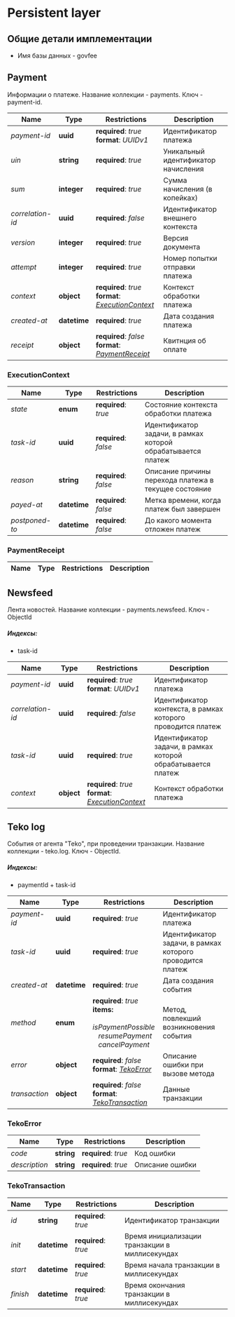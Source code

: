 # Persistent layer
## Общие детали имплементации
* Имя базы данных - govfee

## Payment
Информации о платеже. Название коллекции - payments. Ключ - payment-id.

Name | Type | Restrictions | Description
---|---|---|---
*payment-id* | **uuid** | **required**: *true* <br> **format**: *UUIDv1* | Идентификатор платежа
*uin* | **string** | **required**: *true* | Уникальный идентификатор начисления
*sum* | **integer** | **required**: *true* | Сумма начисления (в копейках)
*correlation-id* | **uuid** | **required**: *false* | Идентификатор внешнего контекста 
*version* | **integer** | **required**: *true* | Версия документа
*attempt* | **integer** | **required**: *true* | Номер попытки отправки платежа
*context* | **object** | **required**: *true* <br> **format**: *[ExecutionContext](#ExecutionContextBD)* | Контекст обработки платежа
*created-at* | **datetime** | **required**: *true* | Дата создания платежа
*receipt* | **object** | **required**: *false* <br> **format**: *[PaymentReceipt](#PaymentReceiptBD)* | Квитнция об оплате

### <a name="ExecutionContextBD"></a>ExecutionContext
Name | Type | Restrictions | Description
---|---|---|---
*state* | **enum** | **required**: *true* | Состояние контекста обработки платежа
*task-id* | **uuid** | **required**: *false* | Идентификатор задачи, в рамках которой обрабатывается платеж
*reason* | **string** | **required**: *false* | Описание причины перехода платежа в текущее состояние
*payed-at* | **datetime** | **required**: *false* | Метка времени, когда платеж был завершен
*postponed-to* | **datetime** | **required**: *false* | До какого момента отложен платеж

### <a name="PaymentReceiptBD"></a>PaymentReceipt
Name | Type | Restrictions | Description
---|---|---|---


## Newsfeed
Лента новостей. Название коллекции - payments.newsfeed. Ключ - ObjectId
##### Индексы:
* task-id

Name | Type | Restrictions | Description
---|---|---|---
*payment-id* | **uuid** | **required**: *true* <br> **format**: *UUIDv1* | Идентификатор платежа
*correlation-id* | **uuid** | **required**: *false* | Идентификатор контекста, в рамках которого проводится платеж
*task-id* | **uuid** | **required**: *true* | Идентификатор задачи, в рамках которой обрабатывается платеж
*context* | **object** | **required**: *true* <br> **format**: *[ExecutionContext](#ExecutionContextBD)* | Контекст обработки платежа


## Teko log
События от агента "Teko", при проведении транзакции. Название коллекции - teko.log. Ключ - ObjectId.
##### Индексы:
* paymentId + task-id

Name | Type | Restrictions | Description
---|---|---|---
*payment-id* | **uuid** | **required**: *true* | Идентификатор платежа
*task-id* | **uuid** | **required**: *true* | Идентификатор задачи, в рамках которого проводится платеж
*created-at* | **datetime** | **required**: *true* | Дата создания события
*method* | **enum** | **required**: *true* <br> **items:** <br> &nbsp;&nbsp; *isPaymentPossible* <br> &nbsp;&nbsp; *resumePayment* <br> &nbsp;&nbsp; *cancelPayment* | Метод, повлекший возникновения события
*error* | **object** | **required**: *false* <br> **format**: *[TekoError](#TekoErrorBD)* | Описание ошибки при вызове метода
*transaction* | **object** | **required**: *false* <br> **format**: *[TekoTransaction](#TekoTransactionBD)* | Данные транзакции

### <a name="TekoErrorBD"></a>TekoError
Name | Type | Restrictions | Description
---|---|---|---
*code* | **string** | **required**: *true* | Код ошибки
*description* | **string** | **required**: *true* | Описание ошибки

### <a name="TekoTransactionBD"></a>TekoTransaction
Name | Type | Restrictions | Description
---|---|---|---
*id* | **string** | **required**: *true* | Идентификатор транзакции
*init* | **datetime** | **required**: *true* | Время инициализации транзакции в миллисекундах
*start* | **datetime** | **required**: *true* | Время начала транзакции в миллисекундах
*finish* | **datetime** | **required**: *true* | Время окончания транзакции в миллисекундах

